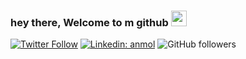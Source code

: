 ### hey there, Welcome to m github <img src="https://media.giphy.com/media/hvRJCLFzcasrR4ia7z/giphy.gif" width="25px">

[![Twitter Follow](https://img.shields.io/twitter/follow/Bonelessallan?label=Follow)](https://twitter.com/intent/follow?screen_name=Bonelessallan)
[![Linkedin: anmol](https://img.shields.io/badge/-anmol-blue?style=flat-square&logo=Linkedin&logoColor=white&link=https://www.linkedin.com/in/byhartvig/)](https://www.linkedin.com/in/byhartvig/)
![GitHub followers](https://img.shields.io/github/followers/byhartvig?label=Follow&style=social)
